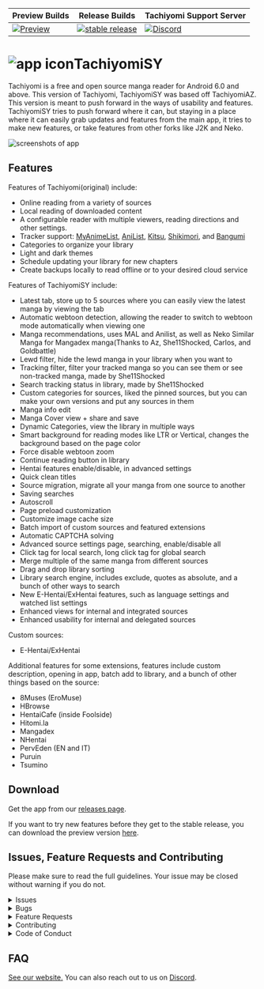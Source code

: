 | Preview Builds | Release Builds | Tachiyomi Support Server |
|---------|----------|----------|
| [![Preview](https://github.com/jobobby04/TachiyomiSYPreview/workflows/Remote%20Dispatch%20Build%20App/badge.svg)](https://github.com/jobobby04/TachiyomiSYPreview/releases) | [![stable release](https://img.shields.io/github/release/jobobby04/tachiyomisy.svg?maxAge=3600&label=download)](https://github.com/jobobby04/tachiyomisy/releases/latest) | [![Discord](https://img.shields.io/discord/349436576037732353.svg?label=discord&labelColor=7289da&color=2c2f33&style=flat)](https://discord.gg/tachiyomi) |


# ![app icon](./.github/readme-images/app-icon.png)TachiyomiSY
Tachiyomi is a free and open source manga reader for Android 6.0 and above. This version of Tachiyomi, TachiyomiSY was based off TachiyomiAZ. This version is meant to push forward in the ways of usability and features. TachiyomiSY tries to push forward where it can, but staying in a place where it can easily grab updates and features from the main app, it tries to make new features, or take features from other forks like J2K and Neko.

![screenshots of app](./.github/readme-images/screens.png)

## Features

Features of Tachiyomi(original) include:
* Online reading from a variety of sources
* Local reading of downloaded content
* A configurable reader with multiple viewers, reading directions and other settings.
* Tracker support: [MyAnimeList](https://myanimelist.net/), [AniList](https://anilist.co/), [Kitsu](https://kitsu.io/), [Shikimori](https://shikimori.one), and [Bangumi](https://bgm.tv/)
* Categories to organize your library
* Light and dark themes
* Schedule updating your library for new chapters
* Create backups locally to read offline or to your desired cloud service

Features of TachiyomiSY include:
* Latest tab, store up to 5 sources where you can easily view the latest manga by viewing the tab
* Automatic webtoon detection, allowing the reader to switch to webtoon mode automatically when viewing one
* Manga recommendations, uses MAL and Anilist, as well as Neko Similar Manga for Mangadex manga(Thanks to Az, She11Shocked, Carlos, and Goldbattle)
* Lewd filter, hide the lewd manga in your library when you want to
* Tracking filter, filter your tracked manga so you can see them or see non-tracked manga, made by She11Shocked
* Search tracking status in library, made by She11Shocked
* Custom categories for sources, liked the pinned sources, but you can make your own versions and put any sources in them
* Manga info edit
* Manga Cover view + share and save
* Dynamic Categories, view the library in multiple ways
* Smart background for reading modes like LTR or Vertical, changes the background based on the page color
* Force disable webtoon zoom
* Continue reading button in library
* Hentai features enable/disable, in advanced settings
* Quick clean titles
* Source migration, migrate all your manga from one source to another
* Saving searches
* Autoscroll
* Page preload customization
* Customize image cache size
* Batch import of custom sources and featured extensions
* Automatic CAPTCHA solving
* Advanced source settings page, searching, enable/disable all
* Click tag for local search, long click tag for global search
* Merge multiple of the same manga from different sources
* Drag and drop library sorting
* Library search engine, includes exclude, quotes as absolute, and a bunch of other ways to search
* New E-Hentai/ExHentai features, such as language settings and watched list settings
* Enhanced views for internal and integrated sources
* Enhanced usability for internal and delegated sources

Custom sources:
* E-Hentai/ExHentai

Additional features for some extensions, features include custom description, opening in app, batch add to library, and a bunch of other things based on the source:
* 8Muses (EroMuse)
* HBrowse
* HentaiCafe (inside Foolside)
* Hitomi.la
* Mangadex
* NHentai
* PervEden (EN and IT)
* Puruin
* Tsumino

## Download
Get the app from our [releases page](https://github.com/jobobby04/tachiyomisy/releases/latest).

If you want to try new features before they get to the stable release, you can download the preview version [here](https://github.com/jobobby04/tachiyomisypreview/releases).

## Issues, Feature Requests and Contributing

Please make sure to read the full guidelines. Your issue may be closed without warning if you do not.

<details><summary>Issues</summary>

1. **Before reporting a new issue, take a look at the [FAQ](https://tachiyomi.org/help/faq/), the [changelog](https://github.com/jobobby04/tachiyomisy/releases) and the already opened [issues](https://github.com/jobobby04/tachiyomisy/issues).**
2. If you are unsure, ask here: [![Discord](https://img.shields.io/discord/349436576037732353.svg)](https://discord.gg/tachiyomi)

</details>

<details><summary>Bugs</summary>

* Include version (More → About → Version)
 * If not latest, try updating, it may have already been solved
 * Preview version is equal to the number of commits as seen in the main page
* Include steps to reproduce (if not obvious from description)
* Include screenshot (if needed)
* If it could be device-dependent, try reproducing on another device (if possible)
* Don't group unrelated requests into one issue

DO: https://github.com/tachiyomiorg/tachiyomi/issues/24 https://github.com/tachiyomiorg/tachiyomi/issues/71

DON'T: https://github.com/tachiyomiorg/tachiyomi/issues/75

</details>

<details><summary>Feature Requests</summary>

* Write a detailed issue, explaining what it should do or how. Avoid writing just "like X app does"
* Include screenshot (if needed)

Source requests should be created at https://github.com/tachiyomiorg/tachiyomi-extensions, they do not belong in this repository.
</details>

<details><summary>Contributing</summary>

See [CONTRIBUTING.md](./CONTRIBUTING.md).
</details>

<details><summary>Code of Conduct</summary>

See [CODE_OF_CONDUCT.md](./CODE_OF_CONDUCT.md).
</details>

## FAQ

[See our website.](https://tachiyomi.org/)
You can also reach out to us on [Discord](https://discord.gg/tachiyomi).
